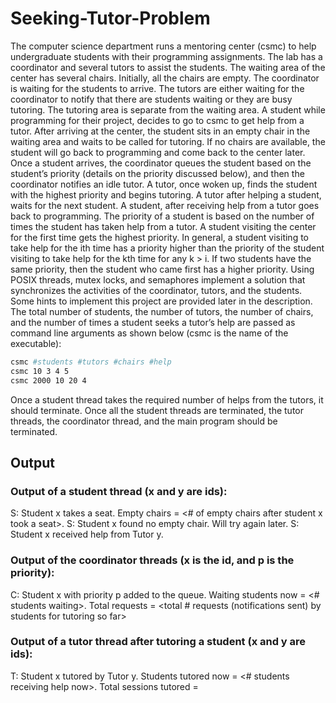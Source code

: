 # Seeking-Tutor-Problem

The computer science department runs a mentoring center (csmc) to help undergraduate students with their programming assignments. The lab has a coordinator and several tutors to assist the students. The waiting area of the center has several chairs. Initially, all the chairs are empty. The coordinator is waiting for the students to arrive. The tutors are either waiting for the coordinator to notify that there are students waiting or they are busy tutoring. The tutoring area is separate from the waiting area.
A student while programming for their project, decides to go to csmc to get help from a tutor. After arriving at the center, the student sits in an empty chair in the waiting area and waits to be called for tutoring. If no chairs are available, the student will go back to programming and come back to the center later. Once a student arrives, the coordinator queues the student based on the student’s priority (details on the priority discussed below), and then the coordinator notifies an idle tutor. A tutor, once woken up, finds the student with the highest priority and begins tutoring. A tutor after helping a student, waits for the next student. A student, after receiving help from a tutor goes back to programming.
The priority of a student is based on the number of times the student has taken help from a tutor. A student visiting the center for the first time gets the highest priority. In general, a student visiting to take help for the ith time has a priority higher than the priority of the student visiting to take help for the kth time for any k > i. If two students have the same priority, then the student who came first has a higher priority.
Using POSIX threads, mutex locks, and semaphores implement a solution that synchronizes the activities of the coordinator, tutors, and the students. Some hints to implement this project are provided later in the description. The total number of students, the number of tutors, the number of chairs, and the number of times a student seeks a tutor’s help are passed as command line arguments as shown below (csmc is the name of the executable):

```bash
csmc #students #tutors #chairs #help 
csmc 10 3 4 5 
csmc 2000 10 20 4
```

Once a student thread takes the required number of helps from the tutors, it should terminate. Once all the student threads are terminated, the tutor threads, the coordinator thread, and the main program should be terminated.

## Output

### Output of a student thread (x and y are ids):
S: Student x takes a seat. Empty chairs = <# of empty chairs after student x took a seat>. S: Student x found no empty chair. Will try again later.
S: Student x received help from Tutor y.

### Output of the coordinator threads (x is the id, and p is the priority):
C: Student x with priority p added to the queue. Waiting students now = <# students waiting>. Total requests = <total # requests (notifications sent) by students for tutoring so far>

### Output of a tutor thread after tutoring a student (x and y are ids):
T: Student x tutored by Tutor y. Students tutored now = <# students receiving help now>. Total sessions tutored = <total number of tutoring sessions completed so far by all the tutors>
